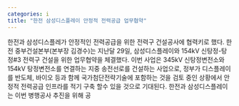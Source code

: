 ```yaml
---
categories: i
title: "한전 삼성디스플레이 안정적 전력공급 업무협약"
---
```

한전과 삼성디스플레가 안정적인 전력공급을 위한 전력구 건설공사에 협력키로 했다. 한전 중부건설본부(본부장 김경수)는 지난달 29일, 삼성디스플레이와 154kV 신탕정-탕정#3 전력구 건설을 위한 업무협약을 체결했다. 이번 사업은 345kV 신탕정변전소와 154kV 탕정변전소를 연결하는 지중 송전선로를 건설하는 사업으로, 정부가 디스플레이를 반도체, 바이오 등과 함께 국가첨단전략기술에 포함하는 것을 검토 중인 상황에서 안정적 전력공급 인프라를 적기 구축 할수 있을 것으로 기대된다. 한전과 삼성디스플레이는 이번 병행공사 추진을 위해 공